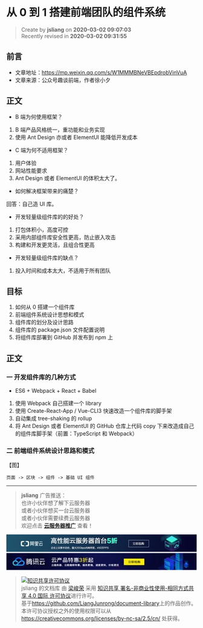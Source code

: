 从 0 到 1 搭建前端团队的组件系统
===

> Create by **jsliang** on **2020-03-02 09:07:03**  
> Recently revised in **2020-03-02 09:31:55**

## 前言

* 文章地址：https://mp.weixin.qq.com/s/W1MMMBNeVBEpdrobVinVuA
* 文章来源：公众号趣谈前端，作者徐小夕

## 正文

* B 端为何使用框架？

1. B 端产品风格统一，重功能和业务实现
2. 使用 Ant Design 亦或者 ElementUI 能降低开发成本

* C 端为何不适用框架？

1. 用户体验
2. 网站性能要求
3. Ant Design 或者 ElementUI 的体积太大了。

* 如何解决框架带来的痛楚？

回答：自己造 UI 库。

* 开发轻量级组件库的的好处？

1. 打包体积小，高度可控
2. 采用内部组件库安全性更高，防止嵌入攻击
3. 构建和开发更灵活，且组合性更高

* 开发轻量级组件库的缺点？

1. 投入时间和成本太大，不适用于所有团队

## 目标

1. 如何从 0 搭建一个组件库
2. 前端组件系统设计思想和模式
3. 组件库的划分及设计思路
4. 组件库的 package.json 文件配置说明
5. 将组件库部署到 GitHub 并发布到 npm 上

## 正文

### 一 开发组件库的几种方式

* ES6 + Webpack + React + Babel

1. 使用 Webpack 自己搭建一个 library
2. 使用 Create-React-App / Vue-CLI3 快速改造一个组件库的脚手架
3. 自动集成 tree-shaking 的 rollup
4. 将 Ant Design 或者 ElementUI 的 GitHub 仓库上代码 copy 下来改造成自己的组件库脚手架（前置：TypeScript 和 Webpack）

### 二 前端组件系统设计思路和模式

【图】

```
页面 -> 区块 -> 组件 -> 基础 UI 组件
```



---

> **jsliang** 广告推送：  
> 也许小伙伴想了解下云服务器  
> 或者小伙伴想买一台云服务器  
> 或者小伙伴需要续费云服务器  
> 欢迎点击 **[云服务器推广](https://github.com/LiangJunrong/document-library/blob/master/other-library/Monologue/%E7%A8%B3%E9%A3%9F%E8%89%B0%E9%9A%BE.md)** 查看！

[![图](../../../public-repertory/img/z-small-seek-ali-3.jpg)](https://promotion.aliyun.com/ntms/act/qwbk.html?userCode=w7hismrh)
[![图](../../../public-repertory/img/z-small-seek-tencent-2.jpg)](https://cloud.tencent.com/redirect.php?redirect=1014&cps_key=49f647c99fce1a9f0b4e1eeb1be484c9&from=console)

> <a rel="license" href="http://creativecommons.org/licenses/by-nc-sa/4.0/"><img alt="知识共享许可协议" style="border-width:0" src="https://i.creativecommons.org/l/by-nc-sa/4.0/88x31.png" /></a><br /><span xmlns:dct="http://purl.org/dc/terms/" property="dct:title">jsliang 的文档库</span> 由 <a xmlns:cc="http://creativecommons.org/ns#" href="https://github.com/LiangJunrong/document-library" property="cc:attributionName" rel="cc:attributionURL">梁峻荣</a> 采用 <a rel="license" href="http://creativecommons.org/licenses/by-nc-sa/4.0/">知识共享 署名-非商业性使用-相同方式共享 4.0 国际 许可协议</a>进行许可。<br />基于<a xmlns:dct="http://purl.org/dc/terms/" href="https://github.com/LiangJunrong/document-library" rel="dct:source">https://github.com/LiangJunrong/document-library</a>上的作品创作。<br />本许可协议授权之外的使用权限可以从 <a xmlns:cc="http://creativecommons.org/ns#" href="https://creativecommons.org/licenses/by-nc-sa/2.5/cn/" rel="cc:morePermissions">https://creativecommons.org/licenses/by-nc-sa/2.5/cn/</a> 处获得。
